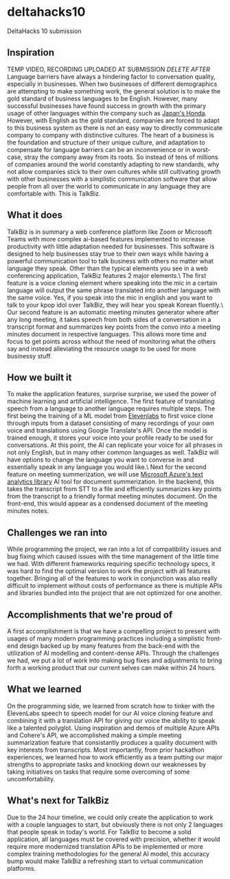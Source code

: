 # deltahacks10
DeltaHacks 10 submission

## Inspiration
TEMP VIDEO, RECORDING UPLOADED AT SUBMISSION *DELETE AFTER*
Language barriers have always a hindering factor to conversation quality, especially in businesses. When two businesses of different demographics are attempting to make something work, the general solution is to make the gold standard of business languages to be English. However, many successful businesses have found success in growth with the primary usage of other languages within the company such as [Japan's Honda](https://hbr.org/2012/05/global-business-speaks-english#:~:text=More%20and%20more%20multinational%20companies,across%20geographically%20diverse%20functions%20and). However, with English as the gold standard, companies are forced to adapt to this business system as there is not an easy way to directly communicate company to company with distinctive cultures. The heart of a business is the foundation and structure of their unique culture, and adaptation to compensate for language barriers can be an inconvenience or in worst-case, stray the company away from its roots. So instead of tens of millions of companies around the world constantly adapting to new standards, why not allow companies stick to their own cultures while still cultivating growth with other businesses with a simplistic communication software that allow people from all over the world to communicate in any language they are comfortable with. This is TalkBiz.

## What it does
TalkBiz is in summary a web conference platform like Zoom or Microsoft Teams with more complex ai-based features implemented to increase productivity with little adaptation needed for businesses. This software is designed to help businesses stay true to their own ways while having a powerful communication tool to talk business with others no matter what language they speak. Other than the typical elements you see in a web conferencing application, TalkBiz features 2 major elements.\\
The first feature is a voice cloning element where speaking into the mic in a certain language will output the same phrase translated into another language with the same voice. Yes, if you speak into the mic in english and you want to talk to your kpop idol over TalkBiz, they will hear you speak Korean fluently.\\
Our second feature is an automatic meeting minutes generator where after any long meeting, it takes speech from both sides of a conversation in a transcript format and summarizes key points from the convo into a meeting minutes document in respective languages. This allows more time and focus to get points across without the need of monitoring what the others say and instead alleviating the resource usage to be used for more businessy stuff.

## How we built it
To make the application features, surprise surprise, we used the power of machine learning and artificial intelligence. The first feature of translating speech from a language to another language requires multiple steps. The first being the training of a ML model from [Elevenlabs](https://elevenlabs.io) to first voice clone through inputs from a dataset consisting of many recordings of your own voice and translations using Google Translate's API. Once the model is trained enough, it stores your voice into your profile ready to be used for conversations. At this point, the AI can replicate your voice for all phrases in not only English, but in many other common languages as well. TalkBiz will have options to change the language you want to converse in and essentially speak in any language you would like.\\
Next for the second feature on meeting summerization, we will use [Microsoft Azure's text analytics library](https://learn.microsoft.com/en-us/python/api/overview/azure/ai-textanalytics-readme?view=azure-python&viewFallbackFrom=azure-python-preview&preserve-view=true) AI tool for document summerization. In the backend, this takes the transcript from STT to a file and efficiently summarizes key points from the transcript to a friendly format meeting minutes document. On the front-end, this would appear as a condensed document of the meeting minutes notes.

## Challenges we ran into
While programming the project, we ran into a lot of compatibility issues and bug fixing which caused issues with the time management of the little time we had. With different frameworks requiring specific technology specs, it was hard to find the optimal version to work the project with all features together. Bringing all of the features to work in conjunction was also really difficult to implement without costs of performance as there is multiple APIs and libraries bundled into the project that are not optimized for one another.

## Accomplishments that we're proud of
A first accomplishment is that we have a compelling project to present with usages of many modern programming practices including a simplistic front-end design backed up by many features from the back-end with the utilization of AI modelling and content-dense APIs. Through the challenges we had, we put a lot of work into making bug fixes and adjustments to bring forth a working product that our current selves can make within 24 hours.

## What we learned
On the programming side, we learned from scratch how to tinker with the ElevenLabs speech to speech model for our AI voice cloning feature and combining it with a translation API for giving our voice the ability to speak like a talented polyglot. Using inspiration and demos of multiple Azure APIs and Cohere's API, we accomplished making a simple meeting summarization feature that consistantly produces a quality document with key interests from transcripts. Most importantly, from prior hackathon experiences, we learned how to work efficiently as a team putting our major strengths to appropriate tasks and knocking down our weaknesses by taking initiatives on tasks that require some overcoming of some uncomfortability.

## What's next for TalkBiz
Due to the 24 hour timeline, we could only create the application to work with a couple languages to start, but obviously there is not only 2 languages that people speak in today's world. For TalkBiz to become a solid application, all languages must be covered with precision, whether it would require more modernized translation APIs to be implemented or more complex training methodologies for the general AI model, this accuracy bump would make TalkBiz a refreshing start to virtual communication platforms.